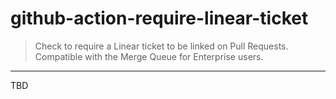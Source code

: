 # github-action-require-linear-ticket

> Check to require a Linear ticket to be linked on Pull Requests.
> Compatible with the Merge Queue for Enterprise users.

---

TBD
